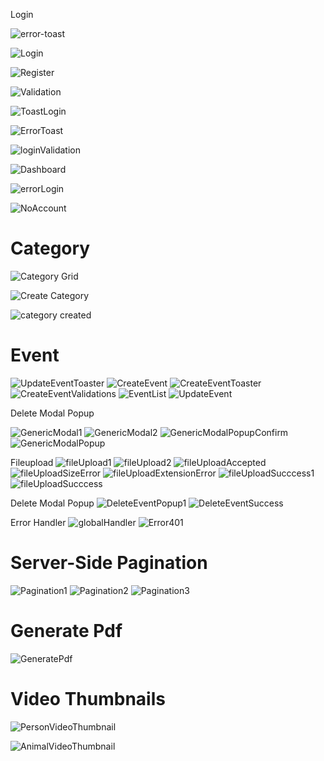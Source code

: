 Login

![error-toast](https://user-images.githubusercontent.com/42858836/199915270-088bb35e-d83c-4b27-89c8-b9f71d7a2322.png)

![Login](https://user-images.githubusercontent.com/87525401/198270903-9378fa79-0d85-4e61-86e7-15a957f0e0d6.PNG)

![Register](https://user-images.githubusercontent.com/87525401/198272434-20889160-3aef-47f0-b39a-854c40354aac.PNG)

![Validation](https://user-images.githubusercontent.com/87525401/198275225-fcf46bbd-c973-4b15-b82c-3c6647035067.PNG)

![ToastLogin](https://user-images.githubusercontent.com/87525401/198277960-469634e8-564e-412c-9160-51af48411b03.png)

![ErrorToast](https://user-images.githubusercontent.com/87525401/198279673-612f4328-0fa0-48fe-9842-dec999d1a193.PNG)

![loginValidation](https://user-images.githubusercontent.com/87525401/198282423-3dfe9add-e9d3-45c4-808c-95f924650920.PNG)

![Dashboard](https://user-images.githubusercontent.com/87525401/199660998-4db96306-beea-45ca-9eda-22176e0451a2.png)

![errorLogin](https://user-images.githubusercontent.com/87525401/198285014-9517962d-81d4-4d97-86f4-b6dafae2397c.PNG)

![NoAccount](https://user-images.githubusercontent.com/87525401/198285944-fef74eb1-81ff-4b5e-8e5c-f40bded83211.PNG)

# Category
![Category Grid](https://user-images.githubusercontent.com/92164758/198330585-c8f892b3-63f4-4cb8-9763-bc6dfb38cf1d.png)


![Create Category](https://user-images.githubusercontent.com/92164758/198330268-6ae9bd29-ab5f-4b04-a28d-e474e68d1e54.png)

![category created](https://user-images.githubusercontent.com/92164758/198330258-b0a1ea04-fd8a-462b-8870-a6dc735d113d.png)

# Event
![UpdateEventToaster](https://user-images.githubusercontent.com/92291258/199910208-762518bf-7305-43b4-9658-3d5b77fd78c8.png)
![CreateEvent](https://user-images.githubusercontent.com/92291258/199910213-10819a77-c63a-4099-a90a-0a0a8bae3664.png)
![CreateEventToaster](https://user-images.githubusercontent.com/92291258/199910221-6d434371-1276-4157-9a03-fcd4b63d925f.png)
![CreateEventValidations](https://user-images.githubusercontent.com/92291258/199910229-7e3fe311-4194-4dd8-8ce7-6964be9bc2a9.png)
![EventList](https://user-images.githubusercontent.com/92291258/199910233-35c9a631-6ff9-4082-a9a3-bcd04fd739fa.png)
![UpdateEvent](https://user-images.githubusercontent.com/92291258/199910239-68067aaa-b464-4e48-998c-e595ec5d4f16.png)


Delete Modal Popup

![GenericModal1](https://user-images.githubusercontent.com/88362571/199811724-71b525ee-61ea-40b5-ad5d-36114ff02db2.png)
![GenericModal2](https://user-images.githubusercontent.com/88362571/199811761-544088a2-a63d-4dea-bc48-49fac2730d43.png)
![GenericModalPopupConfirm](https://user-images.githubusercontent.com/88362571/199811728-c39b3d7e-30ae-4a31-874d-92ff87c1d3e6.png)
![GenericModalPopup](https://user-images.githubusercontent.com/88362571/199811781-f7908572-abaa-48a5-a48c-5b42f22ce68a.png)

Fileupload
![fileUpload1](https://user-images.githubusercontent.com/88362571/199823816-f9794516-767f-4b76-958d-994949e2b9f2.png)
![fileUpload2](https://user-images.githubusercontent.com/88362571/199823818-18decd30-2f4e-4870-a1f3-213339121fa6.png)
![fileUploadAccepted](https://user-images.githubusercontent.com/88362571/199823822-f2fffe2c-9496-47c7-a615-5db9d352028d.png)
![fileUploadSizeError](https://user-images.githubusercontent.com/88362571/199823826-6442d86b-bb47-4c3d-8408-70e3516e26b4.png)
![fileUploadExtensionError](https://user-images.githubusercontent.com/88362571/199823825-1f79912a-5f96-4e86-b6f1-7557b294c086.png)
![fileUploadSucccess1](https://user-images.githubusercontent.com/88362571/199823832-0e3bec53-e06d-4e35-b356-293f6e90a857.png)
![fileUploadSucccess](https://user-images.githubusercontent.com/88362571/199823828-0a4b8be3-5757-455b-88be-b57b9a2cce1a.png)

Delete Modal Popup
![DeleteEventPopup1](https://user-images.githubusercontent.com/88362571/198540442-1fb64097-06cf-43ce-8450-f62158baea6f.png)
![DeleteEventSuccess](https://user-images.githubusercontent.com/88362571/198540557-cad6b08f-7923-4a4c-8249-330cea375ad6.png)


Error Handler
![globalHandler](https://user-images.githubusercontent.com/92291258/199909908-4332f3ee-6cd8-46a7-b5f4-8c58ce6189bc.png)
![Error401](https://user-images.githubusercontent.com/92291258/199909915-47f8f93a-1162-4c02-bd77-48652ac6b902.png)




# Server-Side Pagination
![Pagination1](https://user-images.githubusercontent.com/80381121/198289890-3b69f345-7948-4425-be24-97388e2a9dcd.png)
![Pagination2](https://user-images.githubusercontent.com/80381121/198289883-ccbb2932-f6a5-46bc-a16e-7786a97158d8.png)
![Pagination3](https://user-images.githubusercontent.com/80381121/198289887-2e0f2596-e664-4bf4-9b0e-f639471de9fc.png)


# Generate Pdf
![GeneratePdf](https://user-images.githubusercontent.com/80381121/198296827-d6b36e10-d04b-404d-b071-f7cdf349953f.png)



# Video Thumbnails
![PersonVideoThumbnail](https://user-images.githubusercontent.com/92164758/198301599-d51212b6-2fb2-4edf-b034-3ed92aff691a.png)

![AnimalVideoThumbnail](https://user-images.githubusercontent.com/92164758/198303048-4d277362-a694-41e1-9029-d79e4fb3da61.png)
